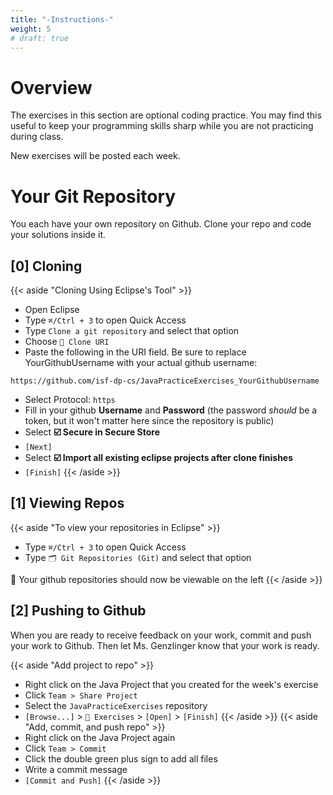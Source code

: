 ```yaml
---
title: "-Instructions-"
weight: 5
# draft: true
---
```

# Overview

The exercises in this section are optional coding practice. You may find this useful to keep your programming skills sharp while you are not practicing during class.

New exercises will be posted each week.

# Your Git Repository

You each have your own repository on Github. Clone your repo and code your solutions inside it. 

## [0] Cloning
{{< aside  "Cloning Using Eclipse's Tool" >}}
- Open Eclipse
- Type `⌘/Ctrl + 3` to open Quick Access
- Type `Clone a git repository` and select that option
- Choose `📝 Clone URI`
- Paste the following in the URI field. Be sure to replace YourGithubUsername with your actual github username:
```shell
https://github.com/isf-dp-cs/JavaPracticeExercises_YourGithubUsername
```
- Select Protocol: `https`
- Fill in your github **Username** and **Password** (the password *should* be a token, but it won't matter here since the repository is public)
- Select **☑️ Secure in Secure Store**
- `[Next]`
- Select **☑️ Import all existing eclipse projects after clone finishes**
- `[Finish]`
{{< /aside >}}

## [1] Viewing Repos

{{< aside "To view your repositories in Eclipse" >}}
- Type `⌘/Ctrl + 3` to open Quick Access
- Type `🗂 Git Repositories (Git)` and select that option

👀 Your github repositories should now be viewable on the left
{{< /aside >}}

## [2] Pushing to Github

When you are ready to receive feedback on your work, commit and push your work to Github. Then let Ms. Genzlinger know that your work is ready. 

{{< aside "Add project to repo" >}}
- Right click on the Java Project that you created for the week's exercise
- Click `Team > Share Project`
- Select the `JavaPracticeExercises` repository
- `[Browse...]` > `📁 Exercises` > `[Open]` > `[Finish]`
{{< /aside >}}
{{< aside "Add, commit, and push repo" >}}
- Right click on the Java Project again
- Click `Team > Commit`
- Click the double green plus sign to add all files
- Write a commit message
- `[Commit and Push]`
{{< /aside >}}